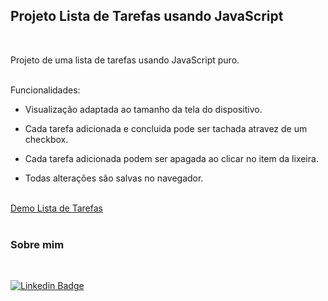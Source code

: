 ## Projeto Lista de Tarefas usando JavaScript
<br>

Projeto de uma lista de tarefas usando JavaScript puro.
<br><br>

Funcionalidades:

* Visualização adaptada ao tamanho da tela do dispositivo.

* Cada tarefa adicionada e concluida pode ser tachada atravez de um checkbox.

* Cada tarefa adicionada podem ser apagada ao clicar no item da lixeira.

* Todas alterações são salvas no navegador. 
<br><br>

[Demo Lista de Tarefas](https://rafael-pc.github.io/lista-de-tarefas/)
<br><br>

### Sobre mim
<br>


[![Linkedin Badge](https://img.shields.io/badge/LinkedIn-%230077B5.svg?&style=flat-square&logo=linkedin&logoColor=white=LINK_LINKEDIN)](https://www.linkedin.com/in/rafael-pereira-01ab6012a/)